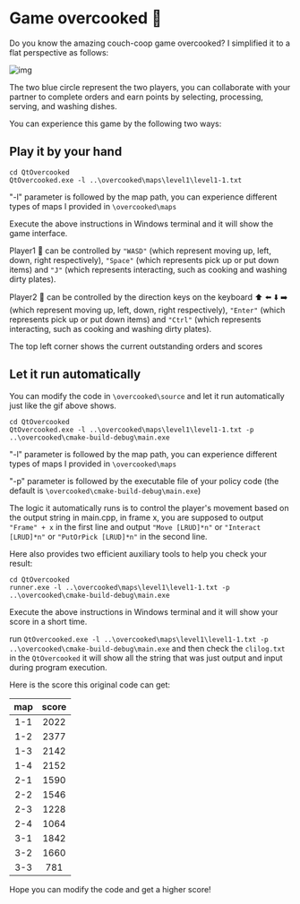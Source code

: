 # Game overcooked :rice:

Do you know the amazing couch-coop game overcooked? I simplified it to a flat perspective as follows:

![img](image/demo.gif)

The two blue circle represent the two players, you can collaborate with your partner to complete orders and earn points by selecting, processing, serving, and washing dishes.

You can experience this game by the following two ways:

## Play it by your hand

```
cd QtOvercooked
QtOvercooked.exe -l ..\overcooked\maps\level1\level1-1.txt
```

"-l" parameter is followed by the map path, you can experience different types of maps I provided in ```\overcooked\maps```

Execute the above instructions in Windows terminal and it will show the game interface.

Player1 :boy: can be controlled by ```"WASD"``` (which represent moving up, left, down, right respectively), ```"Space"``` (which represents pick up or put down items) and ```"J"``` (which represents interacting, such as cooking and washing dirty plates).

Player2 :girl: can be controlled by the direction keys on the keyboard :arrow_up: :arrow_left: :arrow_down: :arrow_right: (which represent moving up, left, down, right respectively), ```"Enter"``` (which represents pick up or put down items) and ```"Ctrl"``` (which represents interacting, such as cooking and washing dirty plates).

The top left corner shows the current outstanding orders and scores

## Let it run automatically

You can modify the code in ```\overcooked\source``` and let it run automatically just like the gif above shows.

```
cd QtOvercooked
QtOvercooked.exe -l ..\overcooked\maps\level1\level1-1.txt -p ..\overcooked\cmake-build-debug\main.exe
```
"-l" parameter is followed by the map path, you can experience different types of maps I provided in ```\overcooked\maps```

"-p" parameter is followed by the executable file of your policy code (the default is ```\overcooked\cmake-build-debug\main.exe```)

The logic it automatically runs is to control the player's movement based on the output string in main.cpp, in frame x, you are supposed to output ```"Frame" + x``` in the first line and output ```"Move [LRUD]*n"``` or ```"Interact [LRUD]*n"``` or ```"PutOrPick [LRUD]*n"``` in the second line.

Here also provides two efficient auxiliary tools to help you check your result: 

```
cd QtOvercooked
runner.exe -l ..\overcooked\maps\level1\level1-1.txt -p ..\overcooked\cmake-build-debug\main.exe
```
Execute the above instructions in Windows terminal and it will show your score in a short time.

run ```QtOvercooked.exe -l ..\overcooked\maps\level1\level1-1.txt -p ..\overcooked\cmake-build-debug\main.exe``` and then check the ```clilog.txt``` in the ```QtOvercooked``` it will show all the string that was just output and input during program execution.

Here is the score this original code can get: 

| map | score|
| :-: | :-: |
| 1-1 | 2022 |
| 1-2 | 2377 |
| 1-3 | 2142 |
| 1-4 | 2152 |
| 2-1 | 1590 |
| 2-2 | 1546 |
| 2-3 | 1228 |
| 2-4 | 1064 |
| 3-1 | 1842 |
| 3-2 | 1660 |
| 3-3 | 781 |

Hope you can modify the code and get a higher score!
